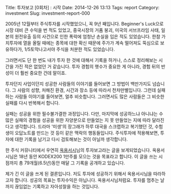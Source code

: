 Title: 투자보고 [0회차] : 시작
Date: 2014-12-26 13:13
Tags: report
Category: investment
Slug: investment-report-000

2005년 12월부터 주식투자를 시작했었으니, 꼭 9년 째입니다. Beginner's Luck으로 시장 대비 큰 수익을 번 적도 있었고, 중국시장의 거품 붕괴, 미국의 서브프라임 사태, 일본의 원전유출 등의  사건으로 인한 폭락에 엄청난 손실을 입은 적도 있었습니다. 한참 가치투자에 열을 올릴 때에는 종목에 대한 확신 때문에 주가가 계속 떨어져도 뚝심으로 보유하다가, 1/5토막나고서야 주식을 처분한 적도 있었습니다. 

그러면서도 단 한 번도 내가 투자 한 것에 대해서 기록을 하거나, 스스로 정리해보는 시간을 가진 적은 없었던 거 같습니다. 투자 경험의 햇수가 중요한 게 아니라, 경험 뒤의 반성이 더 훨씬 중요한 건데 말이죠.  

투자던지 사업이던지 성공한 사람들의 이야기를 들어보면 그 방법이 백만가지도 넘습니다. 그 사람의 성향, 처해진 환경, 시간과 장소 등에 따라서 천차만별입니다. 그런데 실패하는 사람들 이야기를 들어보면, 얼추 비슷합니다. 그러면서도 많은 사람들은 그 비슷한 실패를 다시 반복해서 합니다. 

실패는 성공을 위한 필수불가결한 과정입니다. 다만, 마지막에 성공하느냐 아니냐는 수많은 실패의 경험을 성공을 위한 자양분으로 만들었는 지 못 만들었는 지에 따라 달라진다고 생각합니다. 드라마 '미생'의 장그래가 하루 대국을 스크랩하고 복기했던 것, 수험생이 오답노트를 만드는 것 등이 같은 맥락의 행동들입니다. 주식투자에 적용해보면, 투자에 대한 기록을 남기고 다시 검토해보는 것이 아닐까 생각합니다. 

한 주식 커뮤니티에서 우연히 [옥용서시](http://bbs.moneta.co.kr/nbbs/bbs.normal.lst.screen?p_message_id=&p_bbs_id=N10415&p_page_num=1&p_current_sequence=zzzzz~&p_start_sequence=zzzzz~&p_start_page=1&direction=1&p_favor_avoid=&service=fund&menu=&depth=0&sub=1&top=6&p_action=lst&p_tp_board=&total=&p_hot_fg=&cntnum=&p_total=49&p_beg_item=%EA%B8%B0%ED%83%80&p_search_field=REG_ID&p_search_word=egloo)님의 투자보고라는 글을 보게되었습니다. 옥용서시님은 18년 동안 KODEX200 1만주를 모으는 것을 목표라고 합니다. 이 글을 쓰는 시점까지 총 79개월(6.5년)동안 매달 그 기록을 공개하고 있습니다.

제가 긴 이 글을 쓰게 된 결론입니다. 저도 투자에 성공하기 위해서 옥용서시님을 따라하고자 합니다. 성공의 목표는 투자수익은 아닙니다. 옥용서시님처럼요. 투자를 멈추는 날까지 끊임없는 기록하고 자아성찰을 하는 것입니다.
